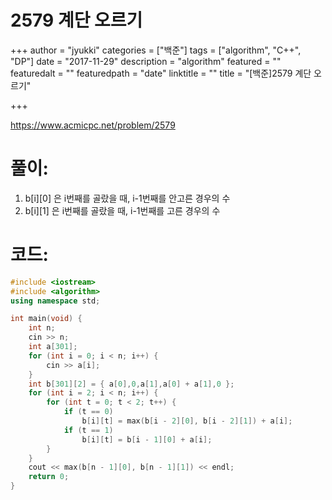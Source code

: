 # 2579 계단 오르기

+++
author = "jyukki"
categories = ["백준"]
tags = ["algorithm", "C++", "DP"]
date = "2017-11-29"
description = "algorithm"
featured = ""
featuredalt = ""
featuredpath = "date"
linktitle = ""
title = "[백준]2579 계단 오르기"

+++

https://www.acmicpc.net/problem/2579

# **풀이:**
1. b[i][0] 은 i번째를 골랐을 때, i-1번째를 안고른 경우의 수
2. b[i][1] 은 i번째를 골랐을 때, i-1번째를 고른 경우의 수

# **코드:**

```C++
#include <iostream>
#include <algorithm>
using namespace std;

int main(void) {
	int n;
	cin >> n;
	int a[301];
	for (int i = 0; i < n; i++) {
		cin >> a[i];
	}
	int b[301][2] = { a[0],0,a[1],a[0] + a[1],0 };
	for (int i = 2; i < n; i++) {
		for (int t = 0; t < 2; t++) {
			if (t == 0)
				b[i][t] = max(b[i - 2][0], b[i - 2][1]) + a[i];
			if (t == 1)
				b[i][t] = b[i - 1][0] + a[i];
		}
	}
	cout << max(b[n - 1][0], b[n - 1][1]) << endl;
	return 0;
}
```


